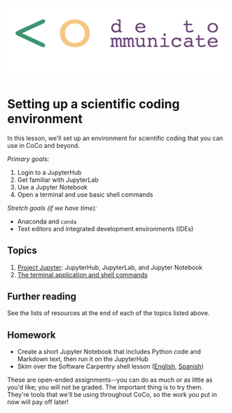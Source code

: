 ![CoCo logo](./media/coco-banner.jpg)

# Setting up a scientific coding environment

In this lesson, we'll set up
an environment for scientific coding that you can use in CoCo
and beyond.

*Primary goals:*

1. Login to a JupyterHub
1. Get familiar with JupyterLab
1. Use a Jupyter Notebook
1. Open a terminal and use basic shell commands

*Stretch goals (if we have time):*

* Anaconda and `conda`
* Text editors and integrated development environments (IDEs)


## Topics

1. [Project Jupyter](./jupyter.md): JupyterHub, JupyterLab, and Jupyter Notebook
1. [The terminal application and shell commands](./shell-intro.md)


## Further reading

See the lists of resources at the end of each of the topics listed above.


## Homework

* Create a short Jupyter Notebook that includes Python code and Markdown text, then run it on the JupyterHub
* Skim over the Software Carpentry shell lesson ([English](https://swcarpentry.github.io/shell-novice/), [Spanish](https://swcarpentry.github.io/shell-novice-es/))

These are open-ended assignments--you can do as much
or as little as you'd like; you will not be graded.
The important thing is to try them.
They're tools that we'll be using throughout CoCo,
so the work you put in now will pay off later!

